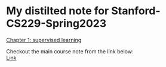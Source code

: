 # My distilted note for Stanford-CS229-Spring2023
[Chapter 1: supervised learning](https://github.com/Farhad-Davaripour/Stanford-CS229-Spring2023-Notes/blob/main/Supervised_learning.md)

Checkout the main course note from the link below:  
[Link](https://cs229.stanford.edu/main_notes.pdf)
